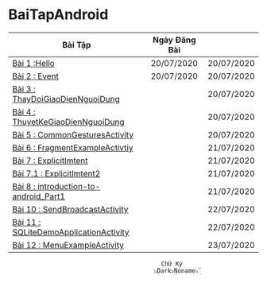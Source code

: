 # BaiTapAndroid
|    Bài Tập                                                                                                     |Ngày Đăng Bài                ||
| ------------- |:-------------:| -----:|
|[Bài 1 :Hello](https://github.com/Vanngoc98/Hello)                                                              | 20/07/2020                    |20/07/2020  |
|[Bài 2 : Event](https://github.com/Vanngoc98/BaiTap-Su-ly-su-kien)                                              | 20/07/2020                            |20/07/2020  |
|[Bài 3 : ThayDoiGiaoDienNguoiDung](https://github.com/Vanngoc98/ThayDoiGiaoDienNguoiDung)                       |                             |20/07/2020  |
|[Bài 4 : ThuyetKeGiaoDienNguoiDung](https://github.com/Vanngoc98/BaiTap-Thiet-ke-giao-dien-nguoi-dung)          |                             |20/07/2020  |
|[Bài 5 : CommonGesturesActivity](https://github.com/Vanngoc98/CommonGesturesActivity)                           |                             |20/07/2020  |   
|[Bài 6 : FragmentExampleActivtiy](https://github.com/Vanngoc98/FragmentExampleActivtiy)                         |                             |21/07/2020  |     
|[Bài 7 : Explicitlmtent](https://github.com/Vanngoc98/Explicitlmtent)                                           |                             |21/07/2020  |     
|[Bài 7.1 : Explicitlmtent2](https://github.com/Vanngoc98/ImplicitIntentActivity)                                |                             |21/07/2020  |     
|[Bài 8 : introduction-to-android_Part1](https://github.com/Vanngoc98/introduction-to-android_Part1)             |                             |21/07/2020  |                      |[Bài 9 : MotionEventActvity](https://github.com/Vanngoc98/MotionEventActvity)                                   |                             |22/07/2020  |
|[Bài 10 : SendBroadcastActivity](https://github.com/Vanngoc98/SendBroadcastActivity)                            |                             |22/07/2020  |
|[Bài 11 : SQLiteDemoApplicationActivity](https://github.com/Vanngoc98/SQLiteDemoApplicationActivity)            |                             |22/07/2020  |
|[Bài 12 : MenuExampleActivity](https://github.com/Vanngoc98/MenuExampleActivity)                                |                             |23/07/2020  |
                                               Chữ Ký
                                             ๖ۣۜDark๖ۣۜNoname๖ۣۜ 
